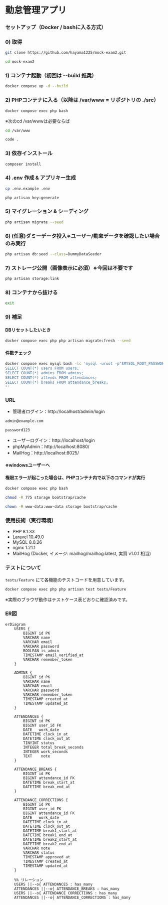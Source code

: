 # 勤怠管理アプリ

### セットアップ（Docker / bashに入る方式）

### 0) 取得
```bash
git clone https://github.com/hayama1225/mock-exam2.git
```
```bash
cd mock-exam2
```
### 1) コンテナ起動（初回は --build 推奨）
```bash
docker compose up -d --build
```
### 2) PHPコンテナに入る（以降は /var/www = リポジトリの ./src）
```bash
docker compose exec php bash
```
※次のcd /var/wwwは必要ならば
```bash
cd /var/www
```
```bash
code .
```
### 3) 依存インストール
```bash
composer install
```
### 4) .env 作成 & アプリキー生成
```bash
cp .env.example .env
```
```bash
php artisan key:generate
```
### 5) マイグレーション & シーディング
```bash
php artisan migrate --seed
```
### 6) (任意)ダミーデータ投入※ユーザー/勤怠データを確認したい場合のみ実行
```bash
php artisan db:seed --class=DummyDataSeeder
```
### 7) ストレージ公開（画像表示に必須）※今回は不要です
```bash
php artisan storage:link
```
### 8) コンテナから抜ける
```bash
exit
```
### 9) 補足
#### DBリセットしたいとき
```bash
docker compose exec php php artisan migrate:fresh --seed
```
#### 件数チェック
```bash
docker compose exec mysql bash -lc 'mysql -uroot -p"$MYSQL_ROOT_PASSWORD" -D "$MYSQL_DATABASE" -e "
SELECT COUNT(*) users FROM users;
SELECT COUNT(*) admins FROM admins;
SELECT COUNT(*) attends FROM attendances;
SELECT COUNT(*) breaks FROM attendance_breaks;
"'
```

### URL
- 管理者ログイン：http://localhost/admin/login
```bash
admin@example.com
```
```bash
password123
```

- ユーザーログイン：http://localhost/login
- phpMyAdmin：http://localhost:8080/
- MailHog：http://localhost:8025/

#### ※windowsユーザーへ
#### 権限エラーが起こった場合は、PHPコンテナ内で以下のコマンドが実行
```bash
docker compose exec php bash
```
```bash
chmod -R 775 storage bootstrap/cache
```
```bash
chown -R www-data:www-data storage bootstrap/cache
```

### 使用技術（実行環境）
- PHP 8.1.33
- Laravel 10.49.0
- MySQL 8.0.26
- nginx 1.21.1
- MailHog (Docker, イメージ: mailhog/mailhog:latest, 実質 v1.0.1 相当)

### テストについて
`tests/Feature` にて各機能のテストコードを用意しています。
```bash
docker compose exec php php artisan test tests/Feature
```
※実際のブラウザ動作はテストケース表どおりに確認済みです。

### ER図
```mermaid
erDiagram
    USERS {
        BIGINT id PK
        VARCHAR name
        VARCHAR email
        VARCHAR password
        BOOLEAN is_admin
        TIMESTAMP email_verified_at
        VARCHAR remember_token
    }

    ADMINS {
        BIGINT id PK
        VARCHAR name
        VARCHAR email
        VARCHAR password
        VARCHAR remember_token
        TIMESTAMP created_at
        TIMESTAMP updated_at
    }

    ATTENDANCES {
        BIGINT id PK
        BIGINT user_id FK
        DATE   work_date
        DATETIME clock_in_at
        DATETIME clock_out_at
        TINYINT status
        INTEGER total_break_seconds
        INTEGER work_seconds
        TEXT    note
    }

    ATTENDANCE_BREAKS {
        BIGINT id PK
        BIGINT attendance_id FK
        DATETIME break_start_at
        DATETIME break_end_at
    }

    ATTENDANCE_CORRECTIONS {
        BIGINT id PK
        BIGINT user_id FK
        BIGINT attendance_id FK
        DATE   work_date
        DATETIME clock_in_at
        DATETIME clock_out_at
        DATETIME break1_start_at
        DATETIME break1_end_at
        DATETIME break2_start_at
        DATETIME break2_end_at
        VARCHAR note
        VARCHAR status
        TIMESTAMP approved_at
        TIMESTAMP created_at
        TIMESTAMP updated_at
    }

    %% リレーション
    USERS ||--o{ ATTENDANCES : has_many
    ATTENDANCES ||--o{ ATTENDANCE_BREAKS : has_many
    USERS ||--o{ ATTENDANCE_CORRECTIONS : has_many
    ATTENDANCES ||--o{ ATTENDANCE_CORRECTIONS : has_many
```





